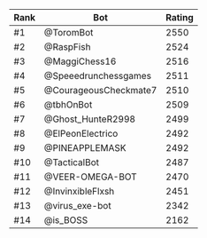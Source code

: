 Rank|Bot|Rating
---|---|---
#1|@ToromBot|2550
#2|@RaspFish|2524
#3|@MaggiChess16|2516
#4|@Speeedrunchessgames|2511
#5|@CourageousCheckmate7|2510
#6|@tbhOnBot|2509
#7|@Ghost_HunteR2998|2499
#8|@ElPeonElectrico|2492
#9|@PINEAPPLEMASK|2492
#10|@TacticalBot|2487
#11|@VEER-OMEGA-BOT|2470
#12|@InvinxibleFlxsh|2451
#13|@virus_exe-bot|2342
#14|@is_BOSS|2162
